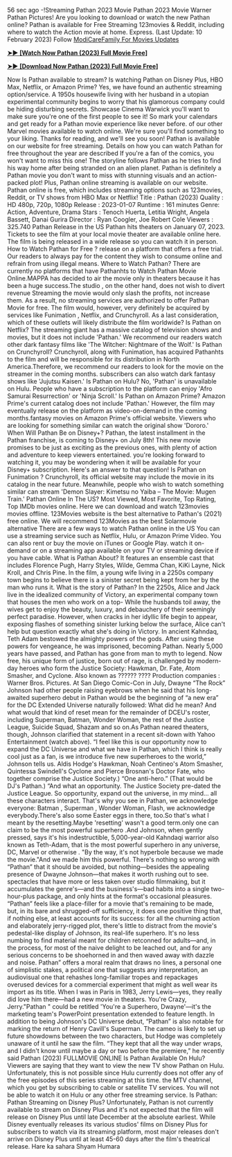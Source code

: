 56 sec ago -!Streaming Pathan 2023 Movie Pathan 2023 Movie Warner Pathan Pictures! Are you looking to download or watch the new Pathan online? Pathan is available for Free Streaming 123movies & Reddit, including where to watch the Action movie at home. Express. (Last Update: 10 February 2023)
Follow [ModiCareFamily For Movies Updates](https://modicarefamily.com/sitemap/)

**[➤► [Watch Now Pathan (2023) Full Movie Free]](https://modicarefamily.com/pathan-movie-download/)**

**[➤► [Download Now Pathan (2023) Full Movie Free]](https://modicarefamily.com/pathan-movie-download/)**

Now Is Pathan available to stream? Is watching Pathan on Disney Plus, HBO Max, Netflix, or Amazon Prime? Yes, we have found an authentic streaming option/service. A 1950s housewife living with her husband in a utopian experimental community begins to worry that his glamorous company could be hiding disturbing secrets. Showcase Cinema Warwick you'll want to make sure you're one of the first people to see it! So mark your calendars and get ready for a Pathan movie experience like never before. of our other Marvel movies available to watch online. We're sure you'll find something to your liking. Thanks for reading, and we'll see you soon! Pathan is available on our website for free streaming. Details on how you can watch Pathan for free throughout the year are described If you're a fan of the comics, you won't want to miss this one! The storyline follows Pathan as he tries to find his way home after being stranded on an alien planet. Pathan is definitely a Pathan movie you don't want to miss with stunning visuals and an action-packed plot! Plus, Pathan online streaming is available on our website. Pathan online is free, which includes streaming options such as 123movies, Reddit, or TV shows from HBO Max or Netflix! Title : Pathan (2023) Quality : HD 480p, 720p, 1080p Release : 2023-01-07 Runtime : 161 minutes Genre: Action, Adventure, Drama Stars : Tenoch Huerta, Letitia Wright, Angela Bassett, Danai Gurira Director : Ryan Coogler, Joe Robert Cole Viewers : 325.740 Pathan Release in the US Pathan hits theaters on January 07, 2023. Tickets to see the film at your local movie theater are available online here. The film is being released in a wide release so you can watch it in person. How to Watch Pathan for Free ? release on a platform that offers a free trial. Our readers to always pay for the content they wish to consume online and refrain from using illegal means. Where to Watch Pathan? There are currently no platforms that have Pathanhts to Watch Pathan Movie Online.MAPPA has decided to air the movie only in theaters because it has been a huge success.The studio , on the other hand, does not wish to divert revenue Streaming the movie would only slash the profits, not increase them. As a result, no streaming services are authorized to offer Pathan Movie for free. The film would, however, very definitely be acquired by services like Funimation , Netflix, and Crunchyroll. As a last consideration, which of these outlets will likely distribute the film worldwide? Is Pathan on Netflix? The streaming giant has a massive catalog of television shows and movies, but it does not include 'Pathan.' We recommend our readers watch other dark fantasy films like 'The Witcher: Nightmare of the Wolf.' Is Pathan on Crunchyroll? Crunchyroll, along with Funimation, has acquired Pathanhts to the film and will be responsible for its distribution in North America.Therefore, we recommend our readers to look for the movie on the streamer in the coming months. subscribers can also watch dark fantasy shows like 'Jujutsu Kaisen.' Is Pathan on Hulu? No, 'Pathan' is unavailable on Hulu. People who have a subscription to the platform can enjoy 'Afro Samurai Resurrection' or 'Ninja Scroll.' Is Pathan on Amazon Prime? Amazon Prime's current catalog does not include 'Pathan.' However, the film may eventually release on the platform as video-on-demand in the coming months.fantasy movies on Amazon Prime's official website. Viewers who are looking for something similar can watch the original show 'Dororo.' When Will Pathan Be on Disney+? Pathan, the latest installment in the Pathan franchise, is coming to Disney+ on July 8th! This new movie promises to be just as exciting as the previous ones, with plenty of action and adventure to keep viewers entertained. you're looking forward to watching it, you may be wondering when it will be available for your Disney+ subscription. Here's an answer to that question! Is Pathan on Funimation ? Crunchyroll, its official website may include the movie in its catalog in the near future. Meanwhile, people who wish to watch something similar can stream 'Demon Slayer: Kimetsu no Yaiba – The Movie: Mugen Train.' Pathan Online In The US? Most Viewed, Most Favorite, Top Rating, Top IMDb movies online. Here we can download and watch 123movies movies offline. 123Movies website is the best alternative to Pathan's (2021) free online. We will recommend 123Movies as the best Solarmovie alternative There are a few ways to watch Pathan online in the US You can use a streaming service such as Netflix, Hulu, or Amazon Prime Video. You can also rent or buy the movie on iTunes or Google Play. watch it on-demand or on a streaming app available on your TV or streaming device if you have cable. What is Pathan About? It features an ensemble cast that includes Florence Pugh, Harry Styles, Wilde, Gemma Chan, KiKi Layne, Nick Kroll, and Chris Pine. In the film, a young wife living in a 2250s company town begins to believe there is a sinister secret being kept from her by the man who runs it. What is the story of Pathan? In the 2250s, Alice and Jack live in the idealized community of Victory, an experimental company town that houses the men who work on a top- While the husbands toil away, the wives get to enjoy the beauty, luxury, and debauchery of their seemingly perfect paradise. However, when cracks in her idyllic life begin to appear, exposing flashes of something sinister lurking below the surface, Alice can't help but question exactly what she's doing in Victory. In ancient Kahndaq, Teth Adam bestowed the almighty powers of the gods. After using these powers for vengeance, he was imprisoned, becoming Pathan. Nearly 5,000 years have passed, and Pathan has gone from man to myth to legend. Now free, his unique form of justice, born out of rage, is challenged by modern-day heroes who form the Justice Society: Hawkman, Dr. Fate, Atom Smasher, and Cyclone. Also known as ?????? ???? Production companies : Warner Bros. Pictures. At San Diego Comic-Con in July, Dwayne “The Rock” Johnson had other people raising eyebrows when he said that his long-awaited superhero debut in Pathan would be the beginning of “a new era” for the DC Extended Universe naturally followed: What did he mean? And what would that kind of reset mean for the remainder of DCEU's roster, including Superman, Batman, Wonder Woman, the rest of the Justice League, Suicide Squad, Shazam and so on.As Pathan neared theaters, though, Johnson clarified that statement in a recent sit-down with Yahoo Entertainment (watch above). “I feel like this is our opportunity now to expand the DC Universe and what we have in Pathan, which I think is really cool just as a fan, is we introduce five new superheroes to the world,” Johnson tells us. Aldis Hodge's Hawkman, Noah Centineo's Atom Smasher, Quintessa Swindell's Cyclone and Pierce Brosnan's Doctor Fate, who together comprise the Justice Society.) “One anti-hero.” (That would be DJ's Pathan.) “And what an opportunity. The Justice Society pre-dated the Justice League. So opportunity, expand out the universe, in my mind… all these characters interact. That's why you see in Pathan, we acknowledge everyone: Batman , Superman , Wonder Woman, Flash, we acknowledge everybody.There's also some Easter eggs in there, too.So that's what I meant by the resetting.Maybe 'resetting' wasn't a good term.only one can claim to be the most powerful superhero .And Johnson, when gently pressed, says it's his indestructible, 5,000-year-old Kahndaqi warrior also known as Teth-Adam, that is the most powerful superhero in any universe, DC, Marvel or otherwise . "By the way, it's not hyperbole because we made the movie."And we made him this powerful. There's nothing so wrong with “Pathan” that it should be avoided, but nothing—besides the appealing presence of Dwayne Johnson—that makes it worth rushing out to see. spectacles that have more or less taken over studio filmmaking, but it accumulates the genre's—and the business's—bad habits into a single two- hour-plus package, and only hints at the format's occasional pleasures. “Pathan” feels like a place-filler for a movie that's remaining to be made, but, in its bare and shrugged-off sufficiency, it does one positive thing that, if nothing else, at least accounts for its success: for all the churning action and elaborately jerry-rigged plot, there's little to distract from the movie's pedestal-like display of Johnson, its real-life superhero. It's no less numbing to find material meant for children retconned for adults—and, in the process, for most of the naive delight to be leached out, and for any serious concerns to be shoehorned in and then waved away with dazzle and noise. Pathan” offers a moral realm that draws no lines, a personal one of simplistic stakes, a political one that suggests any interpretation, an audiovisual one that rehashes long-familiar tropes and repackages overused devices for a commercial experiment that might as well wear its import as its title. When I was in Paris in 1983, Jerry Lewis—yes, they really did love him there—had a new movie in theaters. You're Crazy, Jerry."Pathan " could be retitled 'You're a Superhero, Dwayne'—it's the marketing team's PowerPoint presentation extended to feature length. In addition to being Johnson's DC Universe debut, “Pathan” is also notable for marking the return of Henry Cavill's Superman. The cameo is likely to set up future showdowns between the two characters, but Hodge was completely unaware of it until he saw the film. “They kept that all the way under wraps, and I didn't know until maybe a day or two before the premiere,” he recently said Pathan (2023) FULLMOVIE ONLINE Is Pathan Available On Hulu? Viewers are saying that they want to view the new TV show Pathan on Hulu. Unfortunately, this is not possible since Hulu currently does not offer any of the free episodes of this series streaming at this time. the MTV channel, which you get by subscribing to cable or satellite TV services. You will not be able to watch it on Hulu or any other free streaming service. Is Pathan: Pathan Streaming on Disney Plus? Unfortunately, Pathan is not currently available to stream on Disney Plus and it's not expected that the film will release on Disney Plus until late December at the absolute earliest. While Disney eventually releases its various studios' films on Disney Plus for subscribers to watch via its streaming platform, most major releases don't arrive on Disney Plus until at least 45-60 days after the film's theatrical release. Hare ka sahara Shyam Humara